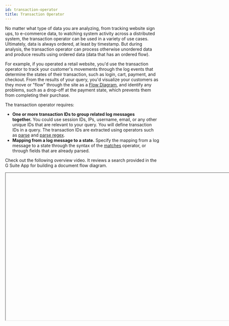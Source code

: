 ```yaml
---
id: transaction-operator
title: Transaction Operator
---
```




No matter what type of data you are analyzing, from tracking website sign ups, to e-commerce data, to watching system activity across a distributed system, the transaction operator can be used in a variety of use cases. Ultimately, data is always ordered, at least by timestamp. But during analysis, the transaction operator can process otherwise unordered data and produce results using ordered data (data that has an ordered flow).

For example, if you operated a retail website, you'd use the transaction operator to track your customer's movements through the log events that determine the states of their transaction, such as login, cart, payment, and checkout. From the results of your query, you'd visualize your customers as they move or "flow" through the site as a [Flow Diagram](flow-diagrams.md), and identify any problems, such as a drop-off at the payment state, which prevents them from completing their purchase.

The transaction operator requires:

* **One or more transaction IDs to group related log messages together.** You could use session IDs, IPs, username, email, or any other unique IDs that are relevant to your query. You will define transaction IDs in a query. The transaction IDs are extracted using operators such as [parse](/docs/search/search-query-language/parse-operators/parse-predictable-patterns-using-an-anchor) and [parse regex](/docs/search/search-query-language/parse-operators/parse-variable-patterns-using-regex).
* **Mapping from a log message to a state.** Specify the mapping from a log message to a state through the syntax of the [matches](/docs/search/search-query-language/search-operators/matches) operator, or through fields that are already parsed.

Check out the following overview video. It reviews a search provided in the G Suite App for building a document flow diagram.

<Iframe url="https://www.youtube.com/embed/6wqOrpuRyls"
        width="854px"
        height="480px"
        id="myId"
        className="video-container"
        display="initial"
        position="relative"
        allow="accelerometer; autoplay=1; clipboard-write; encrypted-media; gyroscope; picture-in-picture"
        allowfullscreen
        />

import Iframe from 'react-iframe';

## Syntax

```sql
transaction on <field1> [, <field2>]... [fringe=<timespec>] with <states> results by [transactions | states | flow]
```

States act as matching statements, searching your log for that specific state. These support wildcards ` *` to match on any characters. For example, in the following log, if one of the states you needed to capture was when a session is started based on your parsed field sessionId:

```
2018-02-15 13:00:28,799 -0800 INFO  [hostId=nite-spark-app-1] [module=sumo-app] [localUserName=sumo-app] [logger=sumo.app.SumoAppSearchSessionProtocolHandler] [thread=DTP-soa.sumo-app-soa.SearchSessionProtocol-32] [auth=Customer:0000000000000111:0000000000000111:0000000000000111:false:DefaultSumoSystemUser:-1:UNKNOWN] [sessionId=B6C329D84D1E37C6] [customer=0000000000000111] [remotemodule=sumo-app] Starting session B6C329D84D1E37C6
```

you'd specify the state as a matching statement on the sessionId like this:

```sql
| transaction on sessionid with "* Starting session *" as init
```

## Defining states

Think of states as a way of using log events and fields in your logs to plot the movement of data. The transaction operator needs to have these states defined to produce results. There are two ways you can define states.

<Tabs
  groupId="states"
  className="unique-tabs"
  defaultValue="tab1"
  values={[
    {label: 'Match String', value: 'tab1'},
    {label: 'States', value: 'tab2'},
  ]}>

<TabItem value="tab1">

Syntax:

```sql
"<match string>" [in <fieldName>] as <stateName>
```

Example:

```sql
with "*LinkAccountAction category=Google*" as linkGoogle,
with "*LinkAccountAction category=Facebook*" as linkFacebook,
with "*LinkAccountAction category=LinkedIn*" as linkLinkedIn,
with "*LinkAccountAction category=Other*" as linkOther
```

</TabItem>
<TabItem value="tab2">

Syntax:

```sql
states <state1> [as <alias1>] [,<state2> [as <alias2>]]... [in <fieldName>]
```

Example:

```sql
with states login, cart, checkout, shipping, shipping_method, billing, %"Labs/Apache/Access"
```

</TabItem>
</Tabs>


import Tabs from '@theme/Tabs';
import TabItem from '@theme/TabItem';

The state is the text in the field.

Once states have been defined for ordered data, you can use them to order data using the fromstate and tostate arguments, described in the next section.

## Ordered vs Unordered data

When used with ordered data, you can monitor the transition between two distinct states, allowing you to build a Flow Diagram to visually represent the transitions a transaction goes through, and the number of transactions between transitions. On unordered data, you can use the transaction operator to build a table of results.

The difference between ordered and unordered data is the flow (order) that you define in a transaction query. Both types of data require you to define states. Ordered data is returned when specifying `results by flow` by referring to the latency between states. There will be a `latency` field generated by the operator that provides the milliseconds between states. 

Below you will see two nearly identical queries. On the left, unordered data is searched, and the results are displayed in a table. On the right, by adding **results by flow** as well as counting the max latency between each **fromstate** and **tostate**, we can build a [Flow Diagram](flow-diagrams.md).

<Tabs
  groupId="order-unorder"
  className="unique-tabs"
  defaultValue="tab1"
  values={[
    {label: 'Unordered', value: 'tab1'},
    {label: 'Ordered', value: 'tab2'},
  ]}>

<TabItem value="tab1">

```sql
_sourceCategory=oursite
| where !(user_agent matches "*Pingdom*")
| where status_code = "200"
| parse regex "(?<ip>\d{1,3}\.\d{1,3}\.\d{1,3}\.\d{1,3})"
| parse regex field=url "^/(?<urlprefix>[A-Za-z0-9.-]+)"
| fields urlprefix, ip
| replace(urlprefix, "-", "") as urlprefix
| transaction on ip with states aboutus, company, blog, shopping, api in urlprefix
```

![unordered transactiontable.png](/img/search/searchquerylanguage/transaction-analytics/unordered-transaction-table.png)

</TabItem>
<TabItem value="tab2">

```sql
_sourceCategory=oursite
| where !(user_agent matches "*Pingdom*")
| where status_code = "200"
| parse regex "(?<ip>\d{1,3}\.\d{1,3}\.\d{1,3}\.\d{1,3})"
| parse regex field=url "^/(?<urlprefix>[A-Za-z0-9.-]+)"
| fields urlprefix, ip
| replace(urlprefix, "-", "") as urlprefix
| transaction on ip with states aboutus, company, blog, shopping, api in urlprefix results by flow
| count, max(latency) by fromstate, tostate
```

![ordered flow diagram.png](/img/search/searchquerylanguage/transaction-analytics/ordered-flow-diagram.png)

</TabItem>
</Tabs>

### Loop back

**Loop backs** in the flow (order) of states are tracked and displayed as red lines looping over the respective states in the flow diagram. You can hover over the loops to view the number of occurrences respective states had returned to a previous state.

![hover loop back.png](/img/search/searchquerylanguage/transaction-analytics/hover-loop-back.png)

## Specifying a fringe cut-off

Since transaction operator queries are constrained by a time window, some transactions may be cut off if they occur near the edges of the time window. It is possible to filter them out using the fringe argument.

If *tw* is the time window for a query, then transactions that satisfy the following will be filtered out:

* ends in \[tw.start, tw.start + fringe)
* starts in (tw.end - fringe, tw.end\]

**For example:**

```sql
... | transaction on sessionid fringe=10m
with "Starting session *" as init,
with "Initiating countdown *" as countdown_start,
with "Countdown reached *" as countdown_done,
with "Launch *" as launch
results by transactions
```

## Limitations

For ordered data, there is a group limit of 10,000. The transaction operator uses a least recently used scheme to phase out transactions. So when this limitation is reached, the transactions that are included in the results are not the first 10,000 transactions, but the 10,000 most-frequently used transactions. This is due to the fact that some earlier transactions have ended prematurely, as stated in the following error.

This message is displayed if you use more than 10,000 groups with the Transaction operator:

`Group or memory limit exceeded, some transactions may have ended prematurely.`

For unordered data, once group limit of 10,000 is reached, new transactions are ignored.

## Transaction Examples

The following examples can help you understand the way transaction works.

### Running transaction on sessionID

When you use the transaction operator, it requires one or more transaction IDs to group related log messages together. For this ID, you can use session IDs, IPs, username, email, or any other unique IDs that are relevant to your query.

In this example, using the browser sessionID as the transaction ID, we could define states for countdown_start and countdown_done:

```sql
... | transaction on sessionid
with "Starting session *" as init,
with "Initiating countdown *" as countdown_start,
with "Countdown reached *" as countdown_done,
with "Launch *" as launch
results by transactions showing max(_messagetime),
sum("1") for init as initcount
```

### Use fields created by transaction

There are two fields created by the transaction operator,  `_start_time` and `_end_time`. These fields show up as Start Time and End Time on the Aggregates tab, but you must reference them in queries using the names with underscores or we will not recognize them.

:::note
The fields are assigned a timestamp in milliseconds.
:::

For example, in the query:

```sql
_source=Syslog (New session) OR (Session deleted)
| transaction on sessionid with "*New session*" as started, with "*Session deleted*" as ended
| where started > 0
| ((_end_time - _start_time)/1000)/60 as time_difference_minutes
```

You reference the `_end_time` and `_start_time` fields to calculate the
duration of the `sessionid`.

![fields created by transaction.png](/img/search/searchquerylanguage/transaction-analytics/fields-created-by-transaction.png)

### Detecting a potential e-commerce failure

In this example, you'd track the states of your e-commerce site to see if there is a disconnect or drop off between two states that would indicate a potential failure.

Running a query similar to:

```sql
_sourceCategory=[sourceCategoryName]
| parse regex "(?<ip>[0-9]{1,3}\.[0-9]{1,3}\.[0-9]{1,3}\.[0-9]{1,3})" nodrop
| transaction on ip
with "*/cart*" as cart,
with "*/shippingInfo*" as shipping,
with "*/billingInfo*" as billing,
with "*Verifying credit card with external service*" as billingVerification,
with "*/confirmation*" as confirmation,
with "*Order shipped*" as ordershipped
results by flow
| count by fromstate, tostate
```

could produce a Flow Diagram with normal drop-off rates at the different states: cart, shipping, billing, billingVerification, confirmation, and order shipped.

![ecommerce flowchart.png](/img/search/searchquerylanguage/transaction-analytics/ecommerce-flowchart.png)

Now, if you ran this query and saw results as shown below, where there is a big drop-off at the verification state, you'd determine that there is likely a problem with the verification service and start an investigation.

![ecommerce flowchart missing states.png](/img/search/searchquerylanguage/transaction-analytics/ecommerce-flowchart-missing-states.png)

 
